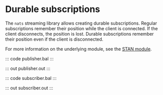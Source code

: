 # Durable subscriptions

The `nats` streaming library allows creating durable subscriptions.
Regular subscriptions remember
their position while the client is connected. If the client
disconnects, the position is lost. Durable subscriptions
remember their position even if the client is disconnected.

For more information on the underlying module, 
see the [STAN module](https://lib.ballerina.io/ballerinax/stan/latest).

::: code publisher.bal :::

::: out publisher.out :::

::: code subscriber.bal :::

::: out subscriber.out :::